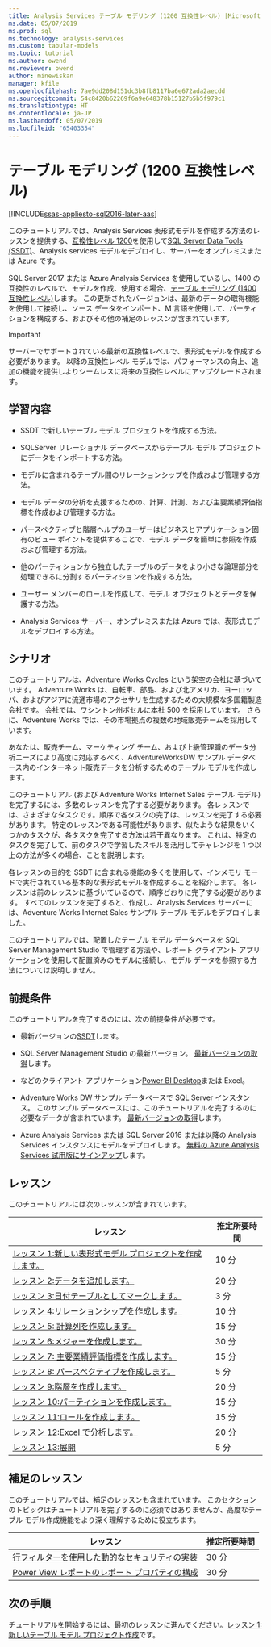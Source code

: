 ```yaml
---
title: Analysis Services テーブル モデリング (1200 互換性レベル) |Microsoft Docs
ms.date: 05/07/2019
ms.prod: sql
ms.technology: analysis-services
ms.custom: tabular-models
ms.topic: tutorial
ms.author: owend
ms.reviewer: owend
author: minewiskan
manager: kfile
ms.openlocfilehash: 7ae9dd208d151dc3b8fb8117ba6e672ada2aecdd
ms.sourcegitcommit: 54c8420b62269f6a9e648378b15127b5b5f979c1
ms.translationtype: HT
ms.contentlocale: ja-JP
ms.lasthandoff: 05/07/2019
ms.locfileid: "65403354"
---
```

# <a name="tabular-modeling-1200-compatibility-level"></a>テーブル モデリング (1200 互換性レベル)
[!INCLUDE[ssas-appliesto-sql2016-later-aas](../../includes/ssas-appliesto-sql2016-later-aas.md)]

このチュートリアルでは、Analysis Services 表形式モデルを作成する方法のレッスンを提供する、[互換性レベル 1200](../tabular-models/compatibility-level-for-tabular-models-in-analysis-services.md)を使用して[SQL Server Data Tools (SSDT)](https://docs.microsoft.com/sql/ssdt/download-sql-server-data-tools-ssdt)、Analysis services モデルをデプロイし、サーバーをオンプレミスまたは Azure です。  
 
SQL Server 2017 または Azure Analysis Services を使用しているし、1400 の互換性のレベルで、モデルを作成、使用する場合、[テーブル モデリング (1400 互換性レベル)](../tutorial-tabular-1400/as-adventure-works-tutorial.md)します。 この更新されたバージョンは、最新のデータの取得機能を使用して接続し、ソース データをインポート、M 言語を使用して、パーティションを構成する、およびその他の補足のレッスンが含まれています。

> [!IMPORTANT]
> サーバーでサポートされている最新の互換性レベルで、表形式モデルを作成する必要があります。 以降の互換性レベル モデルでは、パフォーマンスの向上、追加の機能を提供しよりシームレスに将来の互換性レベルにアップグレードされます。
 
  
## <a name="what-you-learn"></a>学習内容   
  
-   SSDT で新しいテーブル モデル プロジェクトを作成する方法。
  
-   SQLServer リレーショナル データベースからテーブル モデル プロジェクトにデータをインポートする方法。  
  
-   モデルに含まれるテーブル間のリレーションシップを作成および管理する方法。  
  
-   モデル データの分析を支援するための、計算、計測、および主要業績評価指標を作成および管理する方法。  
  
-   パースペクティブと階層ヘルプのユーザーはビジネスとアプリケーション固有のビュー ポイントを提供することで、モデル データを簡単に参照を作成および管理する方法。  
  
-   他のパーティションから独立したテーブルのデータをより小さな論理部分を処理できるに分割するパーティションを作成する方法。  
  
-   ユーザー メンバーのロールを作成して、モデル オブジェクトとデータを保護する方法。  
  
-   Analysis Services サーバー、オンプレミスまたは Azure では、表形式モデルをデプロイする方法。  
  
## <a name="scenario"></a>シナリオ  
このチュートリアルは、Adventure Works Cycles という架空の会社に基づいています。 Adventure Works は、自転車、部品、および北アメリカ、ヨーロッパ、およびアジアに流通市場のアクセサリを生成するための大規模な多国籍製造会社です。 会社では、ワシントン州ボセルに本社 500 を採用しています。 さらに、Adventure Works では、その市場拠点の複数の地域販売チームを採用しています。  
  
あなたは、販売チーム、マーケティング チーム、および上級管理職のデータ分析ニーズにより高度に対応するべく、AdventureWorksDW サンプル データベース内のインターネット販売データを分析するためのテーブル モデルを作成します。  
  
このチュートリアル (および Adventure Works Internet Sales テーブル モデル) を完了するには、多数のレッスンを完了する必要があります。 各レッスンでは、さまざまなタスクです。順序で各タスクの完了は、レッスンを完了する必要があります。 特定のレッスンである可能性があります、似たような結果をいくつかのタスクが、各タスクを完了する方法は若干異なります。 これは、特定のタスクを完了して、前のタスクで学習したスキルを活用してチャレンジを 1 つ以上の方法が多くの場合、ことを説明します。  
  
各レッスンの目的を SSDT に含まれる機能の多くを使用して、インメモリ モードで実行されている基本的な表形式モデルを作成することを紹介します。 各レッスンは前のレッスンに基づいているので、順序どおりに完了する必要があります。 すべてのレッスンを完了すると、作成し、Analysis Services サーバーには、Adventure Works Internet Sales サンプル テーブル モデルをデプロイしました。  
  
このチュートリアルでは、配置したテーブル モデル データベースを SQL Server Management Studio で管理する方法や、レポート クライアント アプリケーションを使用して配置済みのモデルに接続し、モデル データを参照する方法については説明しません。  
  
## <a name="prerequisites"></a>前提条件  
このチュートリアルを完了するのには、次の前提条件が必要です。  
  
-   最新バージョンの[SSDT](../../ssdt/download-sql-server-data-tools-ssdt.md)します。

-   SQL Server Management Studio の最新バージョン。 [最新バージョンの取得](../../ssms/download-sql-server-management-studio-ssms.md)します。 
  
-   などのクライアント アプリケーション[Power BI Desktop](https://powerbi.microsoft.com/desktop/)または Excel。    
  
-   Adventure Works DW サンプル データベースで SQL Server インスタンス。 このサンプル データベースには、このチュートリアルを完了するのに必要なデータが含まれています。 [最新バージョンの取得](https://github.com/Microsoft/sql-server-samples/releases/tag/adventureworks)します。  
  

-   Azure Analysis Services または SQL Server 2016 または以降の Analysis Services インスタンスにモデルをデプロイします。 [無料の Azure Analysis Services 試用版にサインアップ](https://azure.microsoft.com/services/analysis-services/)します。
  
## <a name="lessons"></a>レッスン  
このチュートリアルには次のレッスンが含まれています。  
  
|レッスン|推定所要時間|  
|----------|------------------------------|  
|[レッスン 1:新しい表形式モデル プロジェクトを作成します。](lesson-1-create-a-new-tabular-model-project.md)|10 分|  
|[レッスン 2:データを追加します。](lesson-2-add-data.md)|20 分|  
|[レッスン 3:日付テーブルとしてマークします。](lesson-3-mark-as-date-table.md)|3 分|  
|[レッスン 4:リレーションシップを作成します。](lesson-4-create-relationships.md)|10 分|  
|[レッスン 5: 計算列を作成します。](lesson-5-create-calculated-columns.md)|15 分|
|[レッスン 6:メジャーを作成します。](lesson-6-create-measures.md)|30 分|  
|[レッスン 7: 主要業績評価指標を作成します。](lesson-7-create-key-performance-indicators.md)|15 分|  
|[レッスン 8: パースペクティブを作成します。](lesson-8-create-perspectives.md)|5 分|  
|[レッスン 9:階層を作成します。](lesson-9-create-hierarchies.md)|20 分|  
|[レッスン 10:パーティションを作成します。](lesson-10-create-partitions.md)|15 分|  
|[レッスン 11:ロールを作成します。](lesson-11-create-roles.md)|15 分|  
|[レッスン 12:Excel で分析します。](lesson-12-analyze-in-excel.md)|20 分| 
|[レッスン 13:展開](lesson-13-deploy.md)|5 分|  
  
## <a name="supplemental-lessons"></a>補足のレッスン  
このチュートリアルでは、補足のレッスンも含まれています。 このセクションのトピックはチュートリアルを完了するのに必須ではありませんが、高度なテーブル モデル作成機能をより深く理解するために役立ちます。  
  
|レッスン|推定所要時間|  
|----------|------------------------------|  
|[行フィルターを使用した動的なセキュリティの実装](supplemental-lesson-implement-dynamic-security-by-using-row-filters.md)|30 分|  
|[Power View レポートのレポート プロパティの構成](supplemental-lesson-configure-reporting-properties-for-power-view-reports.md)|30 分| 

  
## <a name="next-step"></a>次の手順  
チュートリアルを開始するには、最初のレッスンに進んでください。[レッスン 1:新しいテーブル モデル プロジェクト作成](lesson-1-create-a-new-tabular-model-project.md)です。  
  
  
  

